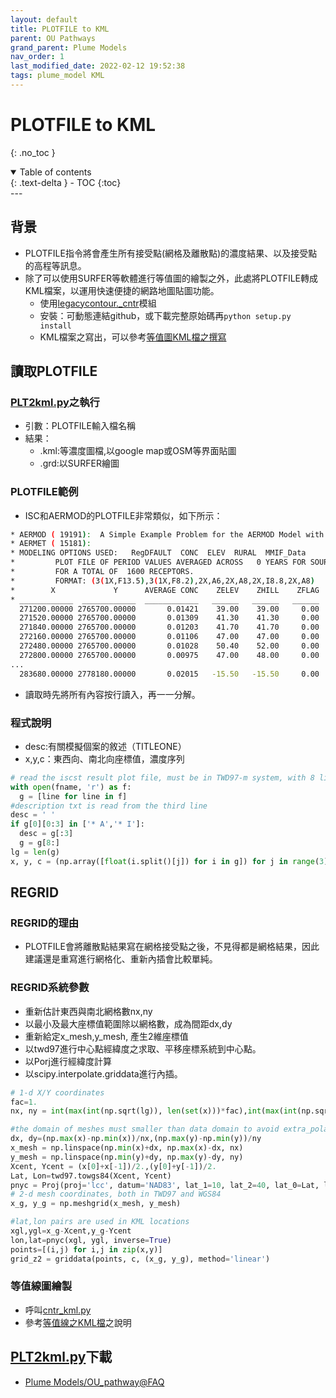 ```yaml
---
layout: default
title: PLOTFILE to KML
parent: OU Pathways
grand_parent: Plume Models
nav_order: 1
last_modified_date: 2022-02-12 19:52:38
tags: plume_model KML
---
```

# PLOTFILE to KML
{: .no_toc }

<details open markdown="block">
  <summary>
    Table of contents
  </summary>
  {: .text-delta }
- TOC
{:toc}
</details>
---

## 背景
- PLOTFILE指令將會產生所有接受點(網格及離散點)的濃度結果、以及接受點的高程等訊息。
- 除了可以使用SURFER等軟體進行等值圖的繪製之外，此處將PLOTFILE轉成KML檔案，以運用快速便捷的網路地圖貼圖功能。
  - 使用[legacycontour._cntr](https://github.com/matplotlib/legacycontour)模組
  - 安裝：可動態連結github，或下載完整原始碼再`python setup.py install`
  - KML檔案之寫出，可以參考[等值圖KML檔之撰寫](https://sinotec2.github.io/Focus-on-Air-Quality/utilities/GIS/wr_kml/)

## 讀取PLOTFILE
### [PLT2kml.py](https://github.com/sinotec2/Focus-on-Air-Quality/blob/main/PlumeModels/OU_pathways/PLT2kml.py)之執行
- 引數：PLOTFILE輸入檔名稱
- 結果：
  - .kml:等濃度圖檔,以google map或OSM等界面貼圖
  - .grd:以SURFER繪圖
  
### PLOTFILE範例
-  ISC和AERMOD的PLOTFILE非常類似，如下所示：

```bash
* AERMOD ( 19191):  A Simple Example Problem for the AERMOD Model with PRIME                03/28/21
* AERMET ( 15181):                                                                          17:48:56
* MODELING OPTIONS USED:   RegDFAULT  CONC  ELEV  RURAL  MMIF_Data
*         PLOT FILE OF PERIOD VALUES AVERAGED ACROSS   0 YEARS FOR SOURCE GROUP: ALL     
*         FOR A TOTAL OF  1600 RECEPTORS.
*         FORMAT: (3(1X,F13.5),3(1X,F8.2),2X,A6,2X,A8,2X,I8.8,2X,A8)                                                                                                                                                      
*        X             Y      AVERAGE CONC    ZELEV    ZHILL    ZFLAG    AVE     GRP      NUM HRS   NET ID
* ____________  ____________  ____________   ______   ______   ______  ______  ________  ________  ________
  271200.00000 2765700.00000       0.01421    39.00    39.00     0.00  PERIOD  ALL       00008761  LINKO   
  271520.00000 2765700.00000       0.01309    41.30    41.30     0.00  PERIOD  ALL       00008761  LINKO   
  271840.00000 2765700.00000       0.01203    41.70    41.70     0.00  PERIOD  ALL       00008761  LINKO   
  272160.00000 2765700.00000       0.01106    47.00    47.00     0.00  PERIOD  ALL       00008761  LINKO   
  272480.00000 2765700.00000       0.01028    50.40    52.00     0.00  PERIOD  ALL       00008761  LINKO   
  272800.00000 2765700.00000       0.00975    47.00    48.00     0.00  PERIOD  ALL       00008761  LINKO   
...
  283680.00000 2778180.00000       0.02015   -15.50   -15.50     0.00  PERIOD  ALL       00008761  LINKO   
```
- 讀取時先將所有內容按行讀入，再一一分解。

### 程式說明
- desc:有關模擬個案的敘述（TITLEONE）
- x,y,c：東西向、南北向座標值，濃度序列

```python
# read the iscst result plot file, must be in TWD97-m system, with 8 lines as header
with open(fname, 'r') as f:
  g = [line for line in f]
#description txt is read from the third line
desc = ' '
if g[0][0:3] in ['* A','* I']:
  desc = g[:3]
  g = g[8:]
lg = len(g)
x, y, c = (np.array([float(i.split()[j]) for i in g]) for j in range(3))
```

## REGRID
### REGRID的理由
- PLOTFILE會將離散點結果寫在網格接受點之後，不見得都是網格結果，因此建議還是重寫進行網格化、重新內插會比較單純。

### REGRID系統參數
  - 重新估計東西與南北網格數nx,ny
  - 以最小及最大座標值範圍除以網格數，成為間距dx,dy
  - 重新給定x_mesh,y_mesh, 產生2維座標值
  - 以twd97進行中心點經緯度之求取、平移座標系統到中心點。
  - 以Porj進行經緯度計算
  - 以scipy.interpolate.griddata進行內插。

```python
# 1-d X/Y coordinates
fac=1.
nx, ny = int(max(int(np.sqrt(lg)), len(set(x)))*fac),int(max(int(np.sqrt(lg)), len(set(y)))*fac)

#the domain of meshes must smaller than data domain to avoid extra_polation
dx, dy=(np.max(x)-np.min(x))/nx,(np.max(y)-np.min(y))/ny
x_mesh = np.linspace(np.min(x)+dx, np.max(x)-dx, nx)
y_mesh = np.linspace(np.min(y)+dy, np.max(y)-dy, ny)
Xcent, Ycent = (x[0]+x[-1])/2.,(y[0]+y[-1])/2.
Lat, Lon=twd97.towgs84(Xcent, Ycent)
pnyc = Proj(proj='lcc', datum='NAD83', lat_1=10, lat_2=40, lat_0=Lat, lon_0=Lon, x_0=0, y_0=0.0)
# 2-d mesh coordinates, both in TWD97 and WGS84
x_g, y_g = np.meshgrid(x_mesh, y_mesh)

#lat,lon pairs are used in KML locations
xgl,ygl=x_g-Xcent,y_g-Ycent
lon,lat=pnyc(xgl, ygl, inverse=True)
points=[(i,j) for i,j in zip(x,y)]
grid_z2 = griddata(points, c, (x_g, y_g), method='linear')
```

### 等值線圖繪製
- 呼叫[cntr_kml.py](https://sinotec2.github.io/Focus-on-Air-Quality/utilities/GIS/cntr_kml.py)
- 參考[等值線之KML檔](https://sinotec2.github.io/Focus-on-Air-Quality/utilities/GIS/wr_kml/)之說明

## [PLT2kml.py](https://github.com/sinotec2/Focus-on-Air-Quality/blob/main/PlumeModels/OU_pathways/PLT2kml.py)下載
- [Plume Models/OU_pathway@FAQ](https://github.com/sinotec2/Focus-on-Air-Quality/blob/main/PlumeModels/OU_pathways/PLT2kml.py)  